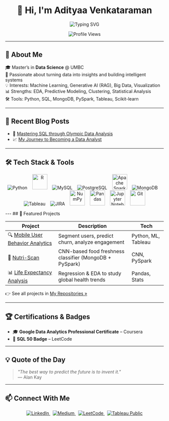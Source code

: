 <h1 align="center">👋 Hi, I'm Adityaa Venkataraman</h1>

<p align="center">
  <img src="https://readme-typing-svg.demolab.com?font=Fira+Code&pause=1000&center=true&vCenter=true&width=600&lines=Data+Analyst;Data+Scientist;AI+Enthusiast;Turning+Data+into+Decisions" alt="Typing SVG" />
</p>

<p align="center">
  <img src="https://komarev.com/ghpvc/?username=adityaavenkataraman192&label=Profile%20views&color=brightgreen&style=flat" alt="Profile Views" />
</p>

---

## 🚀 About Me

🎓 Master’s in **Data Science** @ UMBC  
🧠 Passionate about turning data into insights and building intelligent systems  
💡 Interests: Machine Learning, Generative AI (RAG), Big Data, Visualization  
📊 Strengths: EDA, Predictive Modeling, Clustering, Statistical Analysis  
🛠️ Tools: Python, SQL, MongoDB, PySpark, Tableau, Scikit-learn

---

## 🧠 Recent Blog Posts

- 🏅 [Mastering SQL through Olympic Data Analysis](https://medium.com/@adityaavenkat1907/mastering-sql-through-olympic-data-analysis-my-learning-journey-as-a-data-analyst-37c646179a0c)  
- 📈 [My Journey to Becoming a Data Analyst](https://medium.com/@adityaavenkat1907/my-journey-to-becoming-a-data-analyst-52f2ac2abfcb)

---

## 🛠️ Tech Stack & Tools

<p align="center">
  <img src="https://img.icons8.com/color/48/python--v1.png" alt="Python" title="Python" />&nbsp;&nbsp;&nbsp;
  <img src="https://cdn.jsdelivr.net/gh/devicons/devicon/icons/r/r-original.svg" width="48" title="R" />&nbsp;&nbsp;&nbsp;
  <img src="https://img.icons8.com/fluency/48/mysql-logo.png" alt="MySQL" title="MySQL" />&nbsp;&nbsp;&nbsp;
  <img src="https://img.icons8.com/color/48/postgreesql.png" alt="PostgreSQL" title="PostgreSQL" />&nbsp;&nbsp;&nbsp;
  <img src="https://cdn.jsdelivr.net/gh/devicons/devicon/icons/apache/apache-original.svg" width="48" title="Apache Spark" />&nbsp;&nbsp;&nbsp;
  <img src="https://img.icons8.com/color/48/mongodb.png" alt="MongoDB" title="MongoDB" />&nbsp;&nbsp;&nbsp;
  <img src="https://img.icons8.com/color/48/tableau-software.png" alt="Tableau" title="Tableau" />&nbsp;&nbsp;&nbsp;
  <img src="https://img.icons8.com/external-tal-revivo-shadow-tal-revivo/48/external-jira-is-the-most-popular-agile-project-management-tool-logo-shadow-tal-revivo.png" title="JIRA" alt="JIRA" />&nbsp;&nbsp;&nbsp;
  <img src="https://upload.wikimedia.org/wikipedia/commons/3/31/NumPy_logo_2020.svg" width="48" title="NumPy" />&nbsp;&nbsp;&nbsp;
  <img src="https://upload.wikimedia.org/wikipedia/commons/e/ed/Pandas_logo.svg" width="48" title="Pandas" />&nbsp;&nbsp;&nbsp;
  <img src="https://upload.wikimedia.org/wikipedia/commons/3/38/Jupyter_logo.svg" width="48" title="Jupyter Notebook" />&nbsp;&nbsp;&nbsp;
  <img src="https://cdn.jsdelivr.net/gh/devicons/devicon/icons/git/git-original.svg" width="48" title="Git" />
</p>
---
## 💼 Featured Projects

| Project | Description | Tech |
|--------|-------------|------|
| 🔍 [Mobile User Behavior Analytics](#) | Segment users, predict churn, analyze engagement | Python, ML, Tableau |
| 🥦 [Nutri-Scan](#) | CNN-based food freshness classifier (MongoDB + PySpark) | CNN, PySpark |
| 📊 [Life Expectancy Analysis](#) | Regression & EDA to study global health trends | Pandas, Stats |

👉 See all projects in [My Repositories »](https://github.com/adityaavenkataraman192?tab=repositories)

---

## 🏆 Certifications & Badges

- 🎓 **Google Data Analytics Professional Certificate** – Coursera  
- 🏅 **SQL 50 Badge** – LeetCode  

---

## 💡 Quote of the Day

> *"The best way to predict the future is to invent it."*  
> — Alan Kay

---

## 📫 Connect With Me

<p align="center">
  <a href="https://www.linkedin.com/in/adityaa-venkataraman-96a6871a8/" target="_blank">
    <img alt="LinkedIn" src="https://img.shields.io/badge/LinkedIn-Connect-blue?style=for-the-badge&logo=linkedin" />
  </a>
  &nbsp;
  <a href="https://medium.com/@adityaavenkat1907" target="_blank">
    <img alt="Medium" src="https://img.shields.io/badge/Medium-Articles-black?style=for-the-badge&logo=medium" />
  </a>
  &nbsp;
  <a href="https://leetcode.com/adityaavenkat1907/" target="_blank">
    <img alt="LeetCode" src="https://img.shields.io/badge/LeetCode-SQL%20&%20DSA-orange?style=for-the-badge&logo=leetcode" />
  </a>
  &nbsp;
  <a href="https://public.tableau.com/app/profile/adityaa.venkataraman/vizzes" target="_blank">
    <img alt="Tableau Public" src="https://img.shields.io/badge/Tableau-Dashboards-blue?style=for-the-badge&logo=tableau" />
  </a>
</p>

